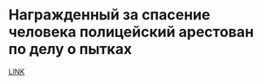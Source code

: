 # Награжденный за спасение человека полицейский арестован по делу о пытках 



[LINK](https://varlamov.ru/3448278.html)